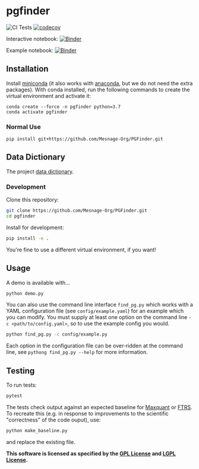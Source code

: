 # pgfinder

![CI Tests](https://github.com/Mesnage-Org/pgfinder/actions/workflows/ci-tests.yml/badge.svg) [![codecov](https://codecov.io/gh/Mesnage-Org/pgfinder/branch/master/graph/badge.svg?token=5SM94G9Z6K)](https://codecov.io/gh/Mesnage-Org/pgfinder)

Interactive notebook: [![Binder](https://mybinder.org/badge_logo.svg)](https://mybinder.org/v2/gh/Mesnage-Org/PGFinder/master?urlpath=tree/pgfinder_interactive.ipynb)

Example notebook: [![Binder](https://mybinder.org/badge_logo.svg)](https://mybinder.org/v2/gh/Mesnage-Org/PGFinder/master?urlpath=tree/pgfinder.ipynb)

## Installation

Install [miniconda](https://docs.conda.io/en/latest/miniconda.html) (it also works with [anaconda](https://docs.anaconda.com/anaconda/install/), but we do not need the extra packages). With conda installed, run the following commands to create the virtual environment and activate it:

```
conda create --force -n pgfinder python=3.7
conda activate pgfinder
```

### Normal Use

```
pip install git+https://github.com/Mesnage-Org/PGFinder.git
```

## Data Dictionary

The project [data dictionary](data_dictionary.md).

### Development

Clone this repository:

```bash
git clone https://github.com/Mesnage-Org/PGFinder.git
cd pgfinder
```

Install for development:

```bash
pip install -e .
```

You're fine to use a different virtual environment, if you want!

## Usage

A demo is available with...

```bash
python demo.py
```

You can also use the command line interface `find_pg.py` which works with a YAML configuration file (see
`config/example.yaml`) for an example which you can modify. You must supply at least one option on the command line `-c
<path/to/config.yaml>`, so to use the example config you would.

``` bash
python find_pg.py -c config/example.py
```

Each option in the configuration file can be over-ridden at the command line, see `pythong find_pg.py --help` for more information.

## Testing

To run tests:

```bash
pytest
```

The tests check output against an expected baseline for [Maxquant](data/baseline_output.csv) or [FTRS](data/baseline_output_ftrs.csv). To recreate this (e.g. in response to improvements to the scientific "correctness" of the code ouput), use:

```bash
python make_baseline.py
```

and replace the existing file.

**This software is licensed as specified by the [GPL License](COPYING) and [LGPL License](COPYING.LESSER).**
